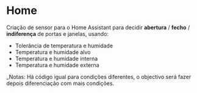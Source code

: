 # Home
Criação de sensor para o Home Assistant para decidir **abertura** / **fecho** / **indiferença** de portas e janelas, usando:
  - Tolerância de temperatura e humidade
  - Temperatura e humidade alvo
  - Temperatura e humidade interna
  - Temperatura e humidade externa

_Notas: Há código igual para condições diferentes, o objectivo será fazer depois diferenciação com mais condições.
